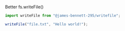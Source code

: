 Better fs.writeFile()

```mjs
import writeFile from "@james-bennett-295/writefile";

writeFile("file.txt", "Hello world!");
```
